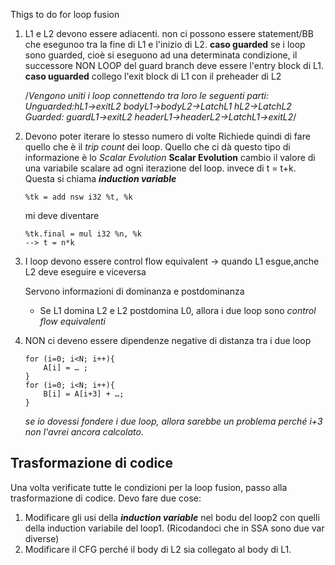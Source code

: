 Thigs to do for loop fusion


1. L1 e L2 devono essere adiacenti. 
	non ci possono essere statement/BB che esegunoo tra la fine di L1 e l'inizio di L2.
	**caso guarded**
	se i loop sono guarded, cioè si eseguono ad una determinata condizione, il successore NON LOOP del guard branch deve essere l'entry block di L1.
	**caso uguarded**
	collego l'exit block di L1 con il preheader di L2

	/*Vengono uniti i loop connettendo tra loro le seguenti parti:
Unguarded:hL1->exitL2 bodyL1->bodyL2->LatchL1 hL2->LatchL2
Guarded: guardL1->exitL2 headerL1->headerL2->LatchL1->exitL2*/


2. Devono poter iterare lo stesso numero di volte
	Richiede quindi di fare quello che è il *trip count* dei loop. Quello che ci dà questo tipo di informazione è lo *Scalar Evolution*
 	**Scalar Evolution**
	cambio il valore di una variabile scalare ad ogni iterazione del loop.
	invece di t = t+k.
	Questa si chiama ***induction variable***
	```
	%tk = add nsw i32 %t, %k
	```
	mi deve diventare
	```
	%tk.final = mul i32 %n, %k
	--> t = n*k
	```
3. I loop devono essere control flow equivalent
	-> quando L1 esgue,anche L2 deve eseguire e viceversa
	
	Servono informazioni di dominanza e postdominanza
    - Se L1 domina L2 e L2 postdomina L0, allora i due loop sono *control flow equivalenti*

4. NON ci deveno essere dipendenze negative di distanza tra i due loop
	```
	for (i=0; i<N; i++){
		A[i] = … ;
	}
	for (i=0; i<N; i++){
		B[i] = A[i+3] + …;
	}
	```
	*se io dovessi fondere i due loop, allora sarebbe un problema perché i+3 non l'avrei ancora calcolato*.



## Trasformazione di codice
Una volta verificate tutte le condizioni per la loop fusion, passo alla trasformazione di codice.
Devo fare due cose:
1. Modificare gli usi della ***induction variable*** nel bodu del loop2 con quelli della induction variabile del loop1. (Ricodandoci che in SSA sono due var diverse)
2. Modificare il CFG perché il body di L2 sia collegato al body di L1.
